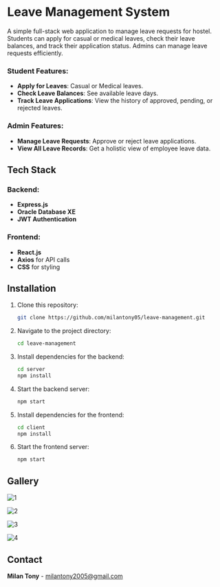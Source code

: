 # Leave Management System  

A simple full-stack web application to manage leave requests for hostel. Students can apply for casual or medical leaves, check their leave balances, and track their application status. Admins can manage leave requests efficiently.

### Student Features:  
- **Apply for Leaves**: Casual or Medical leaves.  
- **Check Leave Balances**: See available leave days.  
- **Track Leave Applications**: View the history of approved, pending, or rejected leaves.  

### Admin Features:  
- **Manage Leave Requests**: Approve or reject leave applications.  
- **View All Leave Records**: Get a holistic view of employee leave data.  

## Tech Stack  

### Backend:  
- **Express.js**  
- **Oracle Database XE**  
- **JWT Authentication**  

### Frontend:  
- **React.js**  
- **Axios** for API calls  
- **CSS** for styling  

## Installation  

1. Clone this repository:  
   ```bash  
   git clone https://github.com/milantony05/leave-management.git
   ```  

2. Navigate to the project directory:  
   ```bash  
   cd leave-management
   ```  

3. Install dependencies for the backend:  
   ```bash  
   cd server  
   npm install  
   ```  

4. Start the backend server:  
   ```bash  
   npm start  
   ```  

5. Install dependencies for the frontend:  
   ```bash  
   cd client  
   npm install  
   ```  

6. Start the frontend server:  
   ```bash  
   npm start  
   ```  

## Gallery

![1](https://github.com/user-attachments/assets/7fabe396-cd32-43c2-aabf-ebc1d375a55f)

![2](https://github.com/user-attachments/assets/e6bfee0f-1312-48d7-8466-c211641269f4)

![3](https://github.com/user-attachments/assets/ec7b34b7-b77c-4899-b09c-ec32d509fa24)

![4](https://github.com/user-attachments/assets/1c48bdaf-f9d5-4b69-b664-f2a4a85a0671)

## Contact

**Milan Tony** - milantony2005@gmail.com
